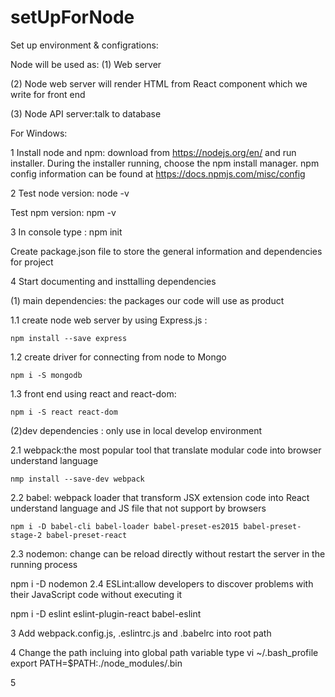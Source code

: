 # setUpForNode


Set up environment & configrations:

Node will be used as: (1) Web server

(2) Node web server will render HTML from React component which we write for front end

(3) Node API server:talk to database

For Windows:

1 Install node and npm: download from https://nodejs.org/en/ and run installer. During the installer running, choose the npm install manager. npm config information can be found at https://docs.npmjs.com/misc/config

2 Test node version: node -v

Test npm version: npm -v

3 In console type : npm init

Create package.json file to store the general information and dependencies for project

4 Start documenting and insttalling dependencies

(1) main dependencies: the packages our code will use as product

1.1 create node web server by using Express.js :

    npm install --save express
1.2 create driver for connecting from node to Mongo

    npm i -S mongodb
1.3 front end using react and react-dom:

    npm i -S react react-dom
(2)dev dependencies : only use in local develop environment

2.1 webpack:the most popular tool that translate modular code into browser understand language

    nmp install --save-dev webpack
2.2 babel: webpack loader that transform JSX extension code into React understand language and JS file that not support by browsers

    npm i -D babel-cli babel-loader babel-preset-es2015 babel-preset-stage-2 babel-preset-react
2.3 nodemon: change can be reload directly without restart the server in the running process

   npm i -D nodemon
2.4 ESLint:allow developers to discover problems with their JavaScript code without executing it

   npm i -D eslint eslint-plugin-react babel-eslint
   
   
 3 Add webpack.config.js, .eslintrc.js and .babelrc into root path
 
 4 Change the path incluing into global path variable
  type vi ~/.bash_profile 
  export PATH=$PATH:./node_modules/.bin
  
 5
